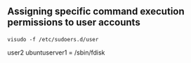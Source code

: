 
## Assigning specific command execution permissions to user accounts
####
```
visudo -f /etc/sudoers.d/user
```
user2 ubuntuserver1 = /sbin/fdisk
